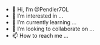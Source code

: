 - 👋 Hi, I’m @Pendler7OL
- 👀 I’m interested in ...
- 🌱 I’m currently learning ...
- 💞️ I’m looking to collaborate on ...
- 📫 How to reach me ...

<!---
Pendler7OL/Pendler7OL is a ✨ special ✨ repository because its `README.md` (this file) appears on your GitHub profile.
You can click the Preview link to take a look at your changes.
--->
